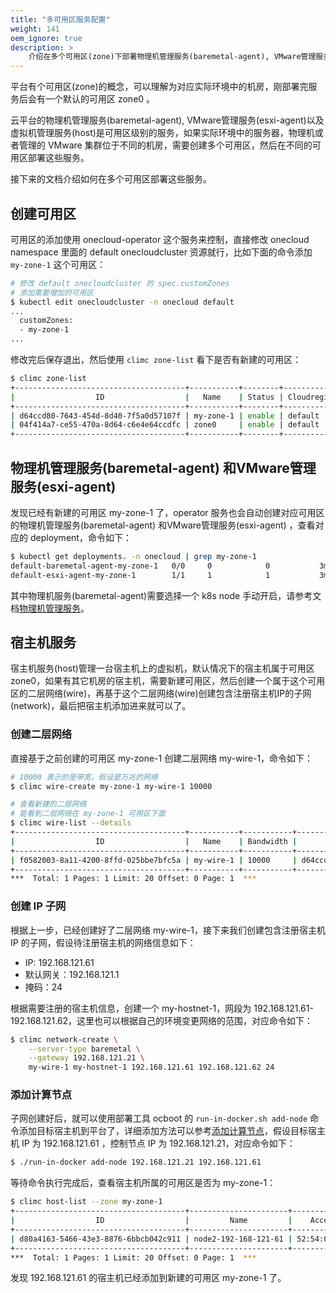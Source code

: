 ```yaml
---
title: "多可用区服务配置"
weight: 141
oem_ignore: true
description: >
    介绍在多个可用区(zone)下部署物理机管理服务(baremetal-agent), VMware管理服务(esxi-agent)以及宿主机管理服务(host)
---
```


平台有个可用区(zone)的概念，可以理解为对应实际环境中的机房，刚部署完服务后会有一个默认的可用区 zone0 。

云平台的物理机管理服务(baremetal-agent), VMware管理服务(esxi-agent)以及虚拟机管理服务(host)是可用区级别的服务，如果实际环境中的服务器，物理机或者管理的 VMware 集群位于不同的机房，需要创建多个可用区，然后在不同的可用区部署这些服务。

接下来的文档介绍如何在多个可用区部署这些服务。

## 创建可用区

可用区的添加使用 onecloud-operator 这个服务来控制，直接修改 onecloud namespace 里面的 default onecloudcluster 资源就行，比如下面的命令添加 `my-zone-1` 这个可用区：

```bash
# 修改 default onecloudcluster 的 spec.customZones
# 添加需要增加的可用区
$ kubectl edit onecloudcluster -n onecloud default
...
  customZones:
  - my-zone-1
...
```

修改完后保存退出，然后使用 `climc zone-list` 看下是否有新建的可用区：

```bash
$ climc zone-list
+--------------------------------------+-----------+--------+----------------+
|                  ID                  |   Name    | Status | Cloudregion_ID |
+--------------------------------------+-----------+--------+----------------+
| d64ccd80-7643-454d-8d40-7f5a0d57107f | my-zone-1 | enable | default        |
| 04f414a7-ce55-470a-8d64-c6e4e64ccdfc | zone0     | enable | default        |
+--------------------------------------+-----------+--------+----------------+
```

## 物理机管理服务(baremetal-agent) 和VMware管理服务(esxi-agent)

发现已经有新建的可用区 my-zone-1 了，operator 服务也会自动创建对应可用区的物理机管理服务(baremetal-agent) 和VMware管理服务(esxi-agent) ，查看对应的 deployment，命令如下：

```bash
$ kubectl get deployments. -n onecloud | grep my-zone-1
default-baremetal-agent-my-zone-1   0/0     0            0           3m37s
default-esxi-agent-my-zone-1        1/1     1            1           3m42s
```

其中物理机服务(baremetal-agent)需要选择一个 k8s node 手动开启，请参考文档[物理机管理服务](../baremetal/)。

## 宿主机服务

宿主机服务(host)管理一台宿主机上的虚拟机，默认情况下的宿主机属于可用区zone0，如果有其它机房的宿主机，需要新建可用区，然后创建一个属于这个可用区的二层网络(wire)，再基于这个二层网络(wire)创建包含注册宿主机IP的子网(network)，最后把宿主机添加进来就可以了。

### 创建二层网络

直接基于之前创建的可用区 my-zone-1 创建二层网络 my-wire-1，命令如下：

```bash
# 10000 表示的是带宽，假设是万兆的网络
$ climc wire-create my-zone-1 my-wire-1 10000

# 查看新建的二层网络
# 能看到二层网络在 my-zone-1 可用区下面
$ climc wire-list --details
+--------------------------------------+-----------+-----------+--------------------------------------+-----------+----------+---------+---------+--------------+-----------+
|                  ID                  |   Name    | Bandwidth |               Zone_ID                |   Zone    | Networks |   VPC   | VPC_ID  | public_scope | domain_id |
+--------------------------------------+-----------+-----------+--------------------------------------+-----------+----------+---------+---------+--------------+-----------+
| f0582003-8a11-4200-8ffd-025bbe7bfc5a | my-wire-1 | 10000     | d64ccd80-7643-454d-8d40-7f5a0d57107f | my-zone-1 | 0        | Default | default | system       | default   |
+--------------------------------------+-----------+-----------+--------------------------------------+-----------+----------+---------+---------+--------------+-----------+
***  Total: 1 Pages: 1 Limit: 20 Offset: 0 Page: 1  ***
```

### 创建 IP 子网

根据上一步，已经创建好了二层网络 my-wire-1，接下来我们创建包含注册宿主机 IP 的子网，假设待注册宿主机的网络信息如下：

- IP: 192.168.121.61
- 默认网关：192.168.121.1
- 掩码：24

根据需要注册的宿主机信息，创建一个 my-hostnet-1，网段为 192.168.121.61-192.168.121.62，这里也可以根据自己的环境变更网络的范围，对应命令如下：

```bash
$ climc network-create \
    --server-type baremetal \
    --gateway 192.168.121.21 \
    my-wire-1 my-hostnet-1 192.168.121.61 192.168.121.62 24
```

### 添加计算节点

子网创建好后，就可以使用部署工具 ocboot 的 `run-in-docker.sh add-node` 命令添加目标宿主机到平台了，详细添加方法可以参考[添加计算节点](../host)，假设目标宿主机 IP 为 192.168.121.61 ，控制节点 IP 为 192.168.121.21，对应命令如下：

```bash
$ ./run-in-docker add-node 192.168.121.21 192.168.121.61
```

等待命令执行完成后，查看宿主机所属的可用区是否为 my-zone-1：

```bash
$ climc host-list --zone my-zone-1
+--------------------------------------+----------------------+-------------------+----------------+-----------------------------+---------+---------+-------------+----------+-----------+------------+---------------+--------------+------------+--------------------------------+--------------+-----------+--------------+
|                  ID                  |         Name         |    Access_mac     |   Access_ip    |         Manager_URI         | Status  | enabled | host_status | mem_size | cpu_count | node_count |      sn       | storage_type | host_type  |            version             | storage_size | domain_id | public_scope |
+--------------------------------------+----------------------+-------------------+----------------+-----------------------------+---------+---------+-------------+----------+-----------+------------+---------------+--------------+------------+--------------------------------+--------------+-----------+--------------+
| d80a4163-5466-43e3-8876-6bbcb042c911 | node2-192-168-121-61 | 52:54:00:e0:ed:9d | 192.168.121.61 | https://192.168.121.61:8885 | running | false   | online      | 3686     | 2         | 1          | Not Specified | rotate       | hypervisor | release/3.8(4064385d922011109) | 29405        | default   | system       |
+--------------------------------------+----------------------+-------------------+----------------+-----------------------------+---------+---------+-------------+----------+-----------+------------+---------------+--------------+------------+--------------------------------+--------------+-----------+--------------+
***  Total: 1 Pages: 1 Limit: 20 Offset: 0 Page: 1  ***
```

发现 192.168.121.61 的宿主机已经添加到新建的可用区 my-zone-1 了。
